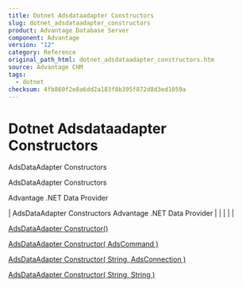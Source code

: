 ```yaml
---
title: Dotnet Adsdataadapter Constructors
slug: dotnet_adsdataadapter_constructors
product: Advantage Database Server
component: Advantage
version: "12"
category: Reference
original_path_html: dotnet_adsdataadapter_constructors.htm
source: Advantage CHM
tags:
  - dotnet
checksum: 4fb860f2e8a6dd2a183f8b395f872d8d3ed1059a
---
```


# Dotnet Adsdataadapter Constructors

AdsDataAdapter Constructors

AdsDataAdapter Constructors

Advantage .NET Data Provider

| AdsDataAdapter Constructors  Advantage .NET Data Provider |  |  |  |  |

[AdsDataAdapter Constructor()](dotnet_adsdataadapter_constructor_.md)

[AdsDataAdapter Constructor( AdsCommand )](dotnet_adsdataadapter_constructor_adscommand_.md)

[AdsDataAdapter Constructor( String, AdsConnection )](dotnet_adsdataadapter_constructor_string_adsconnection_.md)

[AdsDataAdapter Constructor( String, String )](dotnet_adsdataadapter_constructor_string_string_.md)
